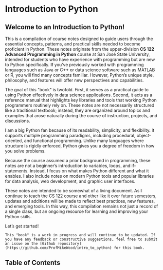 # Introduction to Python

## Welcome to an Introduction to Python!

This is a compilation of course notes designed to guide users through the essential concepts, patterns, and practical skills needed to become proficient in Python. These notes originate from the upper-division **CS 122 Advanced Programming in Python** course at San José State University, intended for students who have experience with programming but are new to Python specifically. If you’ve previously worked with programming languages such as Java or C++ or data science software such as MATLAB or R, you will find many concepts familiar. However, Python’s unique style, philosophy, and features will offer new perspectives and capabilities.

The goal of this "book" is twofold. First, it serves as a practical guide to using Python effectively in data science applications. Second, it acts as a reference manual that highlights key libraries and tools that working Python programmers routinely rely on. These notes are not necessarily structured like a traditional textbook; instead, they are organized around topics and examples that arose naturally during the course of instruction, projects, and discussions.

I am a big Python fan because of its readability, simplicity, and flexibility. It supports multiple programming paradigms, including procedural, object-oriented, and functional programming. Unlike many languages where structure is rigidly enforced, Python gives you a degree of freedom in how you solve problems. 

Because the course assumed a prior background in programming, these notes are not a beginner’s introduction to variables, loops, and if-statements. Instead, I focus on what makes Python different and what it enables. I also include notes on modern Python tools and popular libraries for data analysis, web development, and graphic user interfaces.

These notes are intended to be somewhat of a living document. As I continue to teach the CS 122 course and other like it over future semesters, updates and additions will be made to reflect best practices, new features, and emerging tools. In this way, this compilation remains not just a record of a single class, but an ongoing resource for learning and improving your Python skills.

Let’s get started!


```{note}
This "book" is a work in progress and will continue to be updated. If you have any feedback or constructive suggestions, feel free to submit an issue on the [Github repository](https://github.com/ProfMikeWood/intro_to_python) for this book.
```

## Table of Contents
```{tableofcontents}
```
